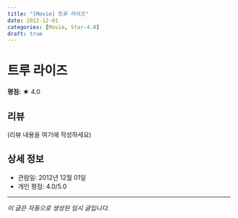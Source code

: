 ```yaml
---
title: "[Movie] 트루 라이즈"
date: 2012-12-01
categories: [Movie, Star-4.0]
draft: true
---
```


# 트루 라이즈

**평점:** ★ 4.0

## 리뷰

(리뷰 내용을 여기에 작성하세요)

## 상세 정보

- 관람일: 2012년 12월 01일
- 개인 평점: 4.0/5.0

---

*이 글은 자동으로 생성된 임시 글입니다.*
